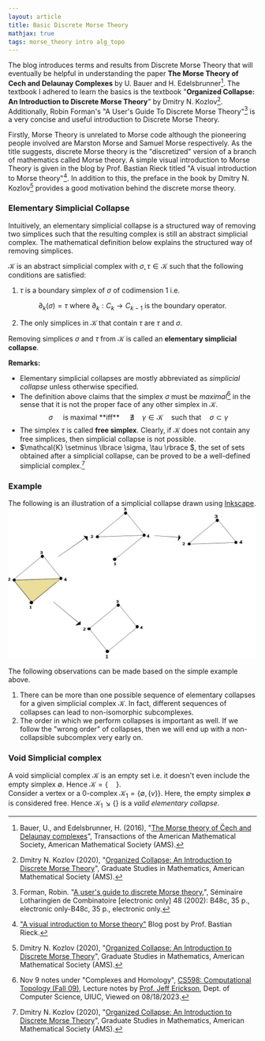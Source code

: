 ```yaml
---
layout: article
title: Basic Discrete Morse Theory
mathjax: true
tags: morse_theory intro alg_topo
---
```


The blog introduces terms and results from Discrete Morse Theory that will eventually be helpful in understanding the paper **The Morse Theory of Cech and Delaunay Complexes** by U. Bauer and H. Edelsbrunner[^1]. The textbook I adhered to learn the basics is the textbook "**Organized Collapse: An Introduction to Discrete Morse Theory**" by Dmitry N. Kozlov[^2]. Additionally, Robin Forman's "A User's Guide To Discrete Morse Theory"[^3] is a very concise and useful introduction to Discrete Morse Theory.

Firstly, Morse Theory is unrelated to Morse code although the pioneering people involved are  Marston Morse and Samuel Morse respectively. As the title suggests, discrete Morse theory is the "discretized" version of a branch of mathematics called Morse theory. A simple visual introduction to Morse Theory is given in the blog by Prof. Bastian Rieck titled "A visual introduction to Morse theory"[^4]. In addition to this, the preface in the book by Dmitry N. Kozlov[^2] provides a good motivation behind the discrete morse theory.

### Elementary Simplicial Collapse
Intuitively, an elementary simplicial collapse is a structured way of removing two simplices such that the resulting complex is still an abstract simplicial complex. The mathematical definition below explains the structured way of removing simplices.

$\mathcal{K}$ is an abstract simplicial complex with $\sigma, \tau \in \mathcal{K}$ such that the following conditions are satisfied:
1. $\tau$ is a boundary simplex of $\sigma$ of codimension $1$ i.e.

  $$
  \partial_k (\sigma) = \tau \text{ where } \partial_k: C_k \longrightarrow C_{k-1} \text{ is the boundary operator.}
  $$
  
2. The only simplices in $\mathcal{K}$ that contain $\tau$ are $\tau$ and $\sigma$.

Removing simplices $\sigma$ and $\tau$ from $\mathcal{K}$ is called an **elementary simplicial collapse**.

**Remarks:** 
* Elementary simplicial collapses are mostly abbreviated as *simplicial collapse* unless otherwise specified.
* The definition above claims that the simplex $\sigma$ must be *maximal*[^5] in the sense that it is not the proper face of any other simplex in $\mathcal{K}$.
  $$
  \sigma \quad \text{ is maximal **iff** } \quad \nexists \quad \gamma \in \mathcal{K} \quad \text{such that} \quad \sigma \subset \gamma
  $$
* The simplex $\tau$ is called **free simplex**. Clearly, if $\mathcal{K}$ does not contain any free simplices, then simplicial collapse is not possible.
* $\mathcal{K} \setminus \lbrace \sigma, \tau \rbrace $, the set of sets obtained after a simplicial collapse, can be proved to be a well-defined simplicial complex.[^2]

### Example
The following is an illustration of a simplicial collapse drawn using [Inkscape](https://inkscape.org/).
![collapse](\images\example_collapse.svg)

The following observations can be made based on the simple example above.
1. There can be more than one possible sequence of elementary collapses for a given simplicial complex $\mathcal{K}$. In fact, different sequences of collapses can lead to non-isomorphic subcomplexes.
2. The order in which we perform collapses is important as well. If we follow the "wrong order" of collapses, then we will end up with a non-collapsible subcomplex very early on.

### Void Simplicial complex
A void simplicial complex $\mathcal{K}$ is an empty set i.e. it doesn't even include the empty simplex $\emptyset$. Hence $\mathcal{K} = \lbrace \quad \rbrace$. \
Consider a vertex or a 0-complex $\mathcal{K}_1 = \lbrace \emptyset, \lbrace v \rbrace  \rbrace$. Here, the empty simplex $\emptyset$ is considered free. Hence $\mathcal{K}_1 \searrow \lbrace \rbrace$ is a *valid elementary collapse*.









[^1]: Bauer, U., and Edelsbrunner, H. (2016), "[The Morse theory of Čech and Delaunay complexes](https://doi.org/10.1090/tran/6991)", Transactions of the American Mathematical Society, American Mathematical Society (AMS).
[^2]: Dmitry N. Kozlov (2020), "[Organized Collapse: An Introduction to Discrete Morse Theory](https://www.maa.org/press/maa-reviews/organized-collapse-an-introduction-to-discrete-morse-theory)", Graduate Studies in Mathematics, American Mathematical Society (AMS).
[^3]: Forman, Robin. "[A user's guide to discrete Morse theory.](http://eudml.org/doc/123837)", Séminaire Lotharingien de Combinatoire [electronic only] 48 (2002): B48c, 35 p., electronic only-B48c, 35 p., electronic only.
[^4]: ["A visual introduction to Morse theory"](https://bastian.rieck.me/blog/posts/2019/morse_theory/) Blog post by Prof. Bastian Rieck.
[^5]: Nov 9 notes under "Complexes and Homology", [CS598: Computational Topology (Fall 09)](https://jeffe.cs.illinois.edu/teaching/comptop/2009/schedule.html), Lecture notes by [Prof. Jeff Erickson](https://jeffe.cs.illinois.edu/index.html), Dept. of Computer Science, UIUC, Viewed on 08/18/2023. 

